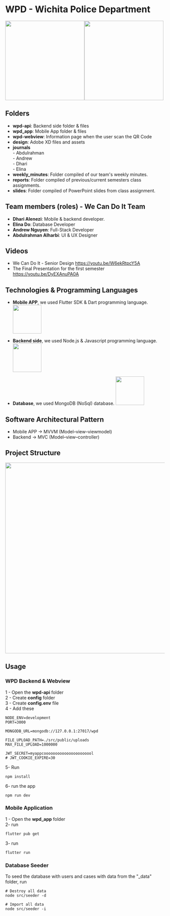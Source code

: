 # WPD - Wichita Police Department

<img src="https://user-images.githubusercontent.com/24327781/134834641-a10c2096-a727-4eda-8da6-e89b12cb5c26.png" width="250" /><img src="https://user-images.githubusercontent.com/24327781/134834647-ce9cd8a0-4a94-4a7c-827c-a351c8478d96.png" width="250" />

## Folders
  - **wpd-api**: Backend side folder & files
  - **wpd_app**: Mobile App folder & files
  - **wpd-webview**: Information page when the user scan the QR Code
  - **design**: Adobe XD files and assets
  - **journals** </br>
        - Abdulrahman </br>
        - Andrew </br>
        - Dhari </br>
        - Elina </br>
  - **weekly_minutes**: Folder compiled of our team's weekly minutes. </br>
  - **reports**: Folder compiled of previous/current semesters class assignments.
  - **slides**: Folder compiled of PowerPoint slides from class assignment.

## Team members (roles) - We Can Do It Team

- **Dhari Alenezi**: Mobile & backend developer.
- **Elina Do**: Database Developer
- **Andrew Nguyen**: Full-Stack Developer
- **Abdulrahman Alharbi**: UI & UX Designer
  

## Videos
  - We Can Do It - Senior Design
     https://youtu.be/W6ekRtpcY5A
  - The Final Presentation for the first semester
     https://youtu.be/DyEXAnuPA0A
  
  
## Technologies & Programming Languages
   - **Mobile APP**, we used Flutter SDK & Dart programming language. <img src="https://user-images.githubusercontent.com/24327781/134839727-4c5d4e2c-69d5-45ac-ac9e-3dcf86756cd3.png" width="90" />     

   - **Backend side**, we used Node.js & Javascript programming language. <img src="https://user-images.githubusercontent.com/24327781/134839809-24df39d9-f8f3-4bc9-8d75-baa1cce1d037.png" width="90" />     
   - **Database**, we used MongoDB (NoSql) database. <img src="https://user-images.githubusercontent.com/24327781/134839944-bb7316fc-3ab0-473a-b8ad-3f4b40183f3b.png" width="90" />     


## Software Architectural Pattern
  - Mobile APP -> MVVM (Model–view–viewmodel)
  - Backend -> MVC (Model–view–controller)


## Project Structure

<img src="https://user-images.githubusercontent.com/24327781/119294381-f248e580-bc19-11eb-80f8-4d3f2107c12b.png" width="600" />


## Usage

### WPD Backend & Webview
1 - Open the **wpd-api** folder </br>
2 - Create **config** folder   </br>
3 - Create **config.env** file </br>
4 - Add these
```env
NODE_ENV=development
PORT=3000

MONGODB_URL=mongodb://127.0.0.1:27017/wpd

FILE_UPLOAD_PATH=./src/public/uploads
MAX_FILE_UPLOAD=1000000

JWT_SECRET=myappcoooooooooooooooooooool
# JWT_COOKIE_EXPIRE=30
```
5- Run
```shell
npm install
```

6- run the app
```shell
npm run dev
```
### Mobile Application

1 - Open the **wpd_app** folder </br>
2- run </br>
```shell
flutter pub get
``` 
3- run </br>
```shell
flutter run
```

### Database Seeder

To seed the database with users and cases with data from the "\_data" folder, run

```
# Destroy all data
node src/seeder -d

# Import all data
node src/seeder -i
```


